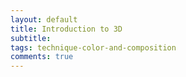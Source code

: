 ```yaml
---
layout: default
title: Introduction to 3D
subtitle:
tags: technique-color-and-composition
comments: true
---
```


